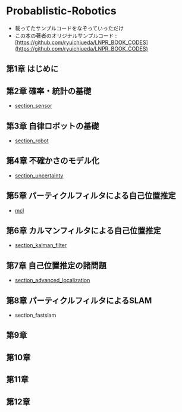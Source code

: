 # Probablistic-Robotics
- 載ってたサンプルコードをなぞっていっただけ
- この本の著者のオリジナルサンプルコード : [https://github.com/ryuichiueda/LNPR_BOOK_CODES](https://github.com/ryuichiueda/LNPR_BOOK_CODES)


## 第1章 はじめに

## 第2章 確率・統計の基礎
- [section_sensor](https://github.com/imamura-slab/Probablistic-Robotics/tree/master/section_sensor)

## 第3章 自律ロボットの基礎
- [section_robot](https://github.com/imamura-slab/Probablistic-Robotics/tree/master/section_robot)

## 第4章 不確かさのモデル化
- [section_uncertainty](https://github.com/imamura-slab/Probablistic-Robotics/tree/master/section_uncertainty)

## 第5章 パーティクルフィルタによる自己位置推定
- [mcl](https://github.com/imamura-slab/Probablistic-Robotics/tree/master/mcl)

## 第6章 カルマンフィルタによる自己位置推定
- [section_kalman_filter](https://github.com/imamura-slab/Probablistic-Robotics/tree/master/section_kalman_filter)

## 第7章 自己位置推定の諸問題
- [section_advanced_localization](https://github.com/imamura-slab/Probablistic-Robotics/tree/master/section_advanced_localization)

## 第8章 パーティクルフィルタによるSLAM
- section_fastslam

## 第9章
## 第10章
## 第11章
## 第12章 
